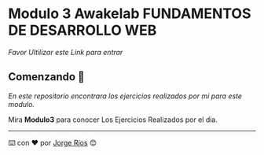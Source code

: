 # Modulo 3 Awakelab FUNDAMENTOS DE DESARROLLO WEB 

_Favor Ultilizar este Link para entrar_

## Comenzando 🚀

_En este repositorio encontrara los ejercicios realizados por mi para este modulo._

Mira **Modulo3** para conocer Los Ejercicios Realizados por el dia.


---
⌨️ con ❤️ por [Jorge Ríos](https://github.com/godgears) 😊
